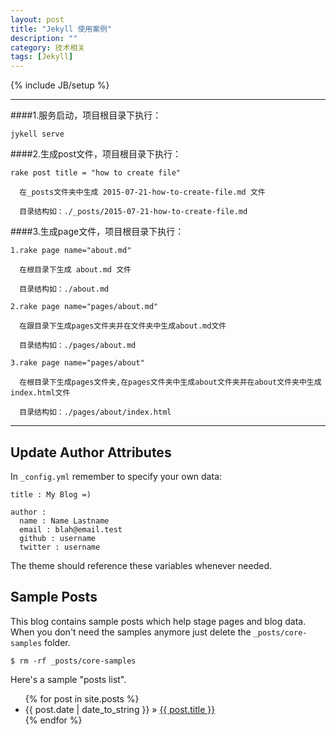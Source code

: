 ```yaml
---
layout: post
title: "Jekyll 使用案例"
description: ""
category: 技术相关
tags: [Jekyll]
---
```

{% include JB/setup %}


---

####1.服务启动，项目根目录下执行：

    jykell serve

####2.生成post文件，项目根目录下执行：

    rake post title = "how to create file"

      在_posts文件夹中生成 2015-07-21-how-to-create-file.md 文件

      目录结构如：./_posts/2015-07-21-how-to-create-file.md

####3.生成page文件，项目根目录下执行：

    1.rake page name="about.md"

      在根目录下生成 about.md 文件

      目录结构如：./about.md

    2.rake page name="pages/about.md"

      在跟目录下生成pages文件夹并在文件夹中生成about.md文件

      目录结构如：./pages/about.md

    3.rake page name="pages/about"

      在根目录下生成pages文件夹,在pages文件夹中生成about文件夹并在about文件夹中生成index.html文件

      目录结构如：./pages/about/index.html


---

## Update Author Attributes

In `_config.yml` remember to specify your own data:
    
    title : My Blog =)
    
    author :
      name : Name Lastname
      email : blah@email.test
      github : username
      twitter : username

The theme should reference these variables whenever needed.
    
## Sample Posts

This blog contains sample posts which help stage pages and blog data.
When you don't need the samples anymore just delete the `_posts/core-samples` folder.

    $ rm -rf _posts/core-samples

Here's a sample "posts list".

<ul class="posts">
  {% for post in site.posts %}
    <li><span>{{ post.date | date_to_string }}</span> &raquo; <a href="{{ BASE_PATH }}{{ post.url }}">{{ post.title }}</a></li>
  {% endfor %}
</ul>